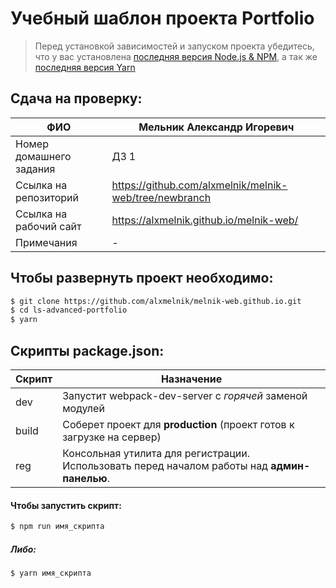 # Учебный шаблон проекта Portfolio

> Перед установкой зависимостей и запуском проекта убедитесь, что у вас установлена [последняя версия Node.js & NPM](https://nodejs.org/en/download/current/), а так же 
[последняя версия Yarn](https://yarnpkg.com/ru/docs/install)



## Сдача на проверку:

| ФИО | Мельник Александр Игоревич |
| ------ | ------ |
| Номер домашнего задания | ДЗ 1 |
| Ссылка на репозиторий | https://github.com/alxmelnik/melnik-web/tree/newbranch|
| Ссылка на рабочий сайт | https://alxmelnik.github.io/melnik-web/|
| Примечания | - |


##  Чтобы развернуть проект необходимо:
```sh
$ git clone https://github.com/alxmelnik/melnik-web.github.io.git
$ cd ls-advanced-portfolio
$ yarn
```

## Скрипты package.json:

| Скрипт | Назначение |
| ------ | ------ |
| dev | Запустит webpack-dev-server с _горячей_ заменой модулей |
| build | Соберет проект для **production** (проект готов к загрузке на сервер) |
| reg | Консольная утилита для регистрации. Использовать перед началом работы над **админ-панелью**. |

#### Чтобы запустить скрипт:
```sh
$ npm run имя_скрипта
```

##### Либо:
```sh
$ yarn имя_скрипта
```
